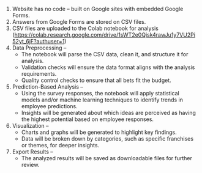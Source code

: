 1. Website has no code – built on Google sites with embedded Google Forms. 
2. Answers from Google Forms are stored on CSV files. 
3. CSV files are uploaded to the Colab notebook for analysis (https://colab.research.google.com/drive/1sWT2e0Qjsk4rawJu1y7VU2Pi52yt_6jF?authuser=1) 
4. Data Preprocessing – 
    * The notebook will parse the CSV data, clean it, and structure it for analysis.
    * Validation checks will ensure the data format aligns with the analysis requirements.
    * Quality control checks to ensure that all bets fit the budget. 
5. Prediction-Based Analysis – 
    * Using the survey responses, the notebook will apply statistical models and/or machine learning techniques to identify trends in employee predictions.
    * Insights will be generated about which ideas are perceived as having the highest potential based on employee responses.
6. Visualization – 
    * Charts and graphs will be generated to highlight key findings.
    * Data will be broken down by categories, such as specific franchises or themes, for deeper insights.
7. Export Results – 
    * The analyzed results will be saved as downloadable files for further review.
